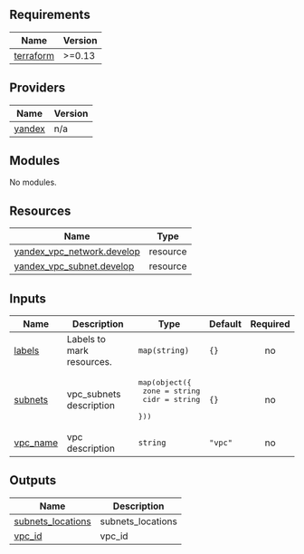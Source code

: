 ## Requirements

| Name | Version |
|------|---------|
| <a name="requirement_terraform"></a> [terraform](#requirement\_terraform) | >=0.13 |

## Providers

| Name | Version |
|------|---------|
| <a name="provider_yandex"></a> [yandex](#provider\_yandex) | n/a |

## Modules

No modules.

## Resources

| Name | Type |
|------|------|
| [yandex_vpc_network.develop](https://registry.terraform.io/providers/yandex-cloud/yandex/latest/docs/resources/vpc_network) | resource |
| [yandex_vpc_subnet.develop](https://registry.terraform.io/providers/yandex-cloud/yandex/latest/docs/resources/vpc_subnet) | resource |

## Inputs

| Name | Description | Type | Default | Required |
|------|-------------|------|---------|:--------:|
| <a name="input_labels"></a> [labels](#input\_labels) | Labels to mark resources. | `map(string)` | `{}` | no |
| <a name="input_subnets"></a> [subnets](#input\_subnets) | vpc\_subnets description | <pre>map(object({<br>    zone = string<br>    cidr = string<br>  }))</pre> | `{}` | no |
| <a name="input_vpc_name"></a> [vpc\_name](#input\_vpc\_name) | vpc description | `string` | `"vpc"` | no |

## Outputs

| Name | Description |
|------|-------------|
| <a name="output_subnets_locations"></a> [subnets\_locations](#output\_subnets\_locations) | subnets\_locations |
| <a name="output_vpc_id"></a> [vpc\_id](#output\_vpc\_id) | vpc\_id |
